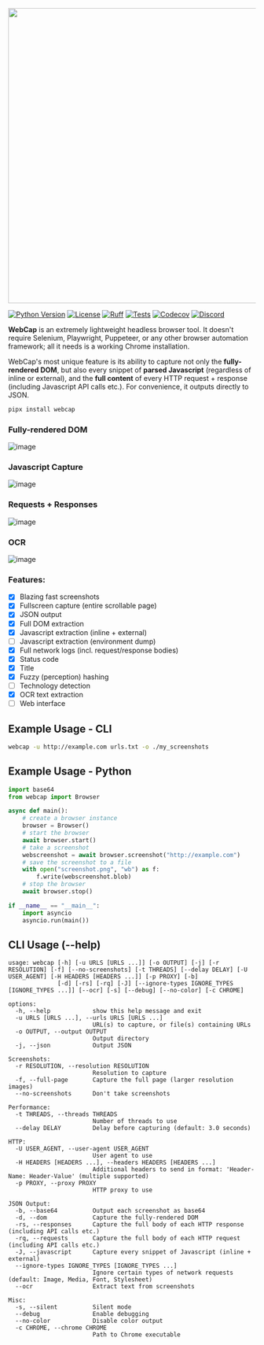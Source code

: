 <img src="https://github.com/user-attachments/assets/25912aba-690a-45e2-a6a9-2b0445e8218f" width="600"/>

[![Python Version](https://img.shields.io/badge/python-3.9+-8400ff)](https://www.python.org) [![License](https://img.shields.io/badge/license-GPLv3-8400ff.svg)](https://github.com/blacklanternsecurity/webcap/blob/dev/LICENSE) [![Ruff](https://img.shields.io/endpoint?url=https://raw.githubusercontent.com/astral-sh/ruff/main/assets/badge/v2.json)](https://github.com/astral-sh/ruff) [![Tests](https://github.com/blacklanternsecurity/webcap/actions/workflows/tests.yml/badge.svg?branch=stable)](https://github.com/blacklanternsecurity/webcap/actions?query=workflow%3A"tests") [![Codecov](https://codecov.io/gh/blacklanternsecurity/webcap/branch/dev/graph/badge.svg?token=IR5AZBDM5K)](https://codecov.io/gh/blacklanternsecurity/webcap) [![Discord](https://img.shields.io/discord/859164869970362439)](https://discord.com/invite/PZqkgxu5SA)

**WebCap** is an extremely lightweight headless browser tool. It doesn't require Selenium, Playwright, Puppeteer, or any other browser automation framework; all it needs is a working Chrome installation.

WebCap's most unique feature is its ability to capture not only the **fully-rendered DOM**, but also every snippet of **parsed Javascript** (regardless of inline or external), and the **full content** of every HTTP request + response (including Javascript API calls etc.). For convenience, it outputs directly to JSON.

```bash
pipx install webcap
```

### Fully-rendered DOM

![image](https://github.com/user-attachments/assets/60dd2a80-f9c3-438e-8f00-f982c356625d)

### Javascript Capture

![image](https://github.com/user-attachments/assets/6f960bbb-efb6-4294-a1f2-2c6181baa31a)

### Requests + Responses

![image](https://github.com/user-attachments/assets/0f036384-a465-4579-b70a-b567daaa8113)

### OCR

![image](https://github.com/user-attachments/assets/cffb268e-8b9b-490c-8949-39e73e73aa8a)

### Features:

- [x] Blazing fast screenshots
- [x] Fullscreen capture (entire scrollable page)
- [x] JSON output
- [x] Full DOM extraction
- [x] Javascript extraction (inline + external)
- [ ] Javascript extraction (environment dump)
- [x] Full network logs (incl. request/response bodies)
- [x] Status code
- [x] Title
- [x] Fuzzy (perception) hashing
- [ ] Technology detection
- [x] OCR text extraction
- [ ] Web interface

## Example Usage - CLI

```bash
webcap -u http://example.com urls.txt -o ./my_screenshots
```

## Example Usage - Python

```python
import base64
from webcap import Browser

async def main():
    # create a browser instance
    browser = Browser()
    # start the browser
    await browser.start()
    # take a screenshot
    webscreenshot = await browser.screenshot("http://example.com")
    # save the screenshot to a file
    with open("screenshot.png", "wb") as f:
        f.write(webscreenshot.blob)
    # stop the browser
    await browser.stop()

if __name__ == "__main__":
    import asyncio
    asyncio.run(main())
```

## CLI Usage (--help)

```
usage: webcap [-h] [-u URLS [URLS ...]] [-o OUTPUT] [-j] [-r RESOLUTION] [-f] [--no-screenshots] [-t THREADS] [--delay DELAY] [-U USER_AGENT] [-H HEADERS [HEADERS ...]] [-p PROXY] [-b]
              [-d] [-rs] [-rq] [-J] [--ignore-types IGNORE_TYPES [IGNORE_TYPES ...]] [--ocr] [-s] [--debug] [--no-color] [-c CHROME]

options:
  -h, --help            show this help message and exit
  -u URLS [URLS ...], --urls URLS [URLS ...]
                        URL(s) to capture, or file(s) containing URLs
  -o OUTPUT, --output OUTPUT
                        Output directory
  -j, --json            Output JSON

Screenshots:
  -r RESOLUTION, --resolution RESOLUTION
                        Resolution to capture
  -f, --full-page       Capture the full page (larger resolution images)
  --no-screenshots      Don't take screenshots

Performance:
  -t THREADS, --threads THREADS
                        Number of threads to use
  --delay DELAY         Delay before capturing (default: 3.0 seconds)

HTTP:
  -U USER_AGENT, --user-agent USER_AGENT
                        User agent to use
  -H HEADERS [HEADERS ...], --headers HEADERS [HEADERS ...]
                        Additional headers to send in format: 'Header-Name: Header-Value' (multiple supported)
  -p PROXY, --proxy PROXY
                        HTTP proxy to use

JSON Output:
  -b, --base64          Output each screenshot as base64
  -d, --dom             Capture the fully-rendered DOM
  -rs, --responses      Capture the full body of each HTTP response (including API calls etc.)
  -rq, --requests       Capture the full body of each HTTP request (including API calls etc.)
  -J, --javascript      Capture every snippet of Javascript (inline + external)
  --ignore-types IGNORE_TYPES [IGNORE_TYPES ...]
                        Ignore certain types of network requests (default: Image, Media, Font, Stylesheet)
  --ocr                 Extract text from screenshots

Misc:
  -s, --silent          Silent mode
  --debug               Enable debugging
  --no-color            Disable color output
  -c CHROME, --chrome CHROME
                        Path to Chrome executable
```
